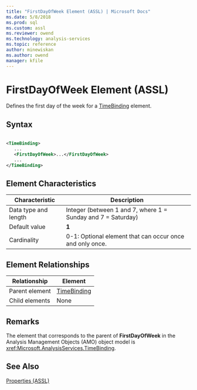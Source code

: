 ```yaml
---
title: "FirstDayOfWeek Element (ASSL) | Microsoft Docs"
ms.date: 5/8/2018
ms.prod: sql
ms.custom: assl
ms.reviewer: owend
ms.technology: analysis-services
ms.topic: reference
author: minewiskan
ms.author: owend
manager: kfile
---
```

# FirstDayOfWeek Element (ASSL)

  Defines the first day of the week for a [TimeBinding](../data-type/timebinding-data-type-assl.md) element.  
  
## Syntax  
  
```xml  
  
<TimeBinding>  
   ...  
   <FirstDayOfWeek>...</FirstDayOfWeek>  
   ...  
</TimeBinding>  
```  
  
## Element Characteristics  
  
|Characteristic|Description|  
|--------------------|-----------------|  
|Data type and length|Integer (between 1 and 7, where 1 = Sunday and 7 = Saturday)|  
|Default value|**1**|  
|Cardinality|0-1: Optional element that can occur once and only once.|  
  
## Element Relationships  
  
|Relationship|Element|  
|------------------|-------------|  
|Parent element|[TimeBinding](../data-type/timebinding-data-type-assl.md)|  
|Child elements|None|  
  
## Remarks  
 The element that corresponds to the parent of **FirstDayOfWeek** in the Analysis Management Objects (AMO) object model is <xref:Microsoft.AnalysisServices.TimeBinding>.  
  
## See Also  
 [Properties &#40;ASSL&#41;](properties-assl.md)  
  
  
